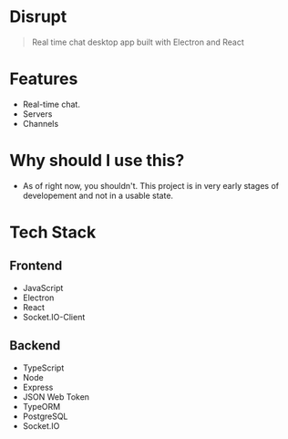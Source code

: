 # **Disrupt**

> Real time chat desktop app built with Electron and React


# Features
 - Real-time chat.
 - Servers
 - Channels


# Why should I use this?
 - As of right now, you shouldn't. This project is in very early stages of developement and not in a usable state.


# Tech Stack


## Frontend
 - JavaScript
 - Electron
 - React
 - Socket.IO-Client

## Backend 
 - TypeScript
 - Node
 - Express
 - JSON Web Token
 - TypeORM
 - PostgreSQL
 - Socket.IO